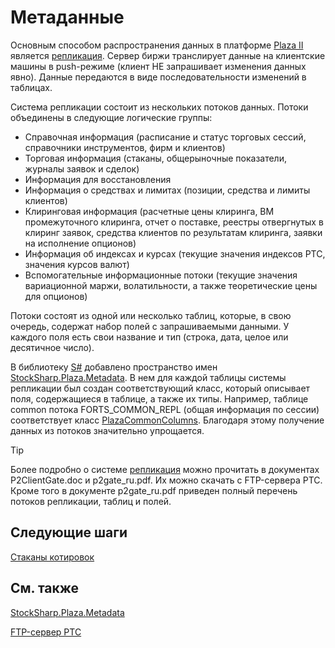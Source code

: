 # Метаданные

Основным способом распространения данных в платформе [Plaza II](../plaza.md) является [репликация](https://ru.wikipedia.org/wiki/Репликация_(вычислительная_техника)). Сервер биржи транслирует данные на клиентские машины в push\-режиме (клиент НЕ запрашивает изменения данных явно). Данные передаются в виде последовательности изменений в таблицах. 

Система репликации состоит из нескольких потоков данных. Потоки объединены в следующие логические группы: 

- Справочная информация (расписание и статус торговых сессий, справочники инструментов, фирм и клиентов)
- Торговая информация (стаканы, общерыночные показатели, журналы заявок и сделок)
- Информация для восстановления
- Информация о средствах и лимитах (позиции, средства и лимиты клиентов)
- Клиринговая информация (расчетные цены клиринга, ВМ промежуточного клиринга, отчет о поставке, реестры отвергнутых в клиринг заявок, средства клиентов по результатам клиринга, заявки на исполнение опционов) 
- Информация об индексах и курсах (текущие значения индексов РТС, значения курсов валют)
- Вспомогательные информационные потоки (текущие значения вариационной маржи, волатильности, а также теоретические цены для опционов)

Потоки состоят из одной или несколько таблиц, которые, в свою очередь, содержат набор полей с запрашиваемыми данными. У каждого поля есть свои название и тип (строка, дата, целое или десятичное число). 

В библиотеку [S\#](../../../../api.md) добавлено пространство имен [StockSharp.Plaza.Metadata](xref:StockSharp.Plaza.Metadata). В нем для каждой таблицы системы репликации был создан соответствующий класс, который описывает поля, содержащиеся в таблице, а также их типы. Например, таблице common потока FORTS\_COMMON\_REPL (общая информация по сессии) соответствует класс [PlazaCommonColumns](xref:StockSharp.Plaza.Metadata.PlazaCommonColumns). Благодаря этому получение данных из потоков значительно упрощается. 

> [!TIP]
> Более подробно о системе [репликация](https://ru.wikipedia.org/wiki/Репликация_(вычислительная_техника)) можно прочитать в документах P2ClientGate.doc и p2gate\_ru.pdf. Их можно скачать с FTP\-сервера РТС. Кроме того в документе p2gate\_ru.pdf приведен полный перечень потоков репликации, таблиц и полей. 

## Следующие шаги

[Стаканы котировок](aggregatedorders.md)

## См. также

[StockSharp.Plaza.Metadata](xref:StockSharp.Plaza.Metadata)

[FTP\-сервер РТС](ftp://ftp.moex.com/pub/FORTS/Plaza2/)
